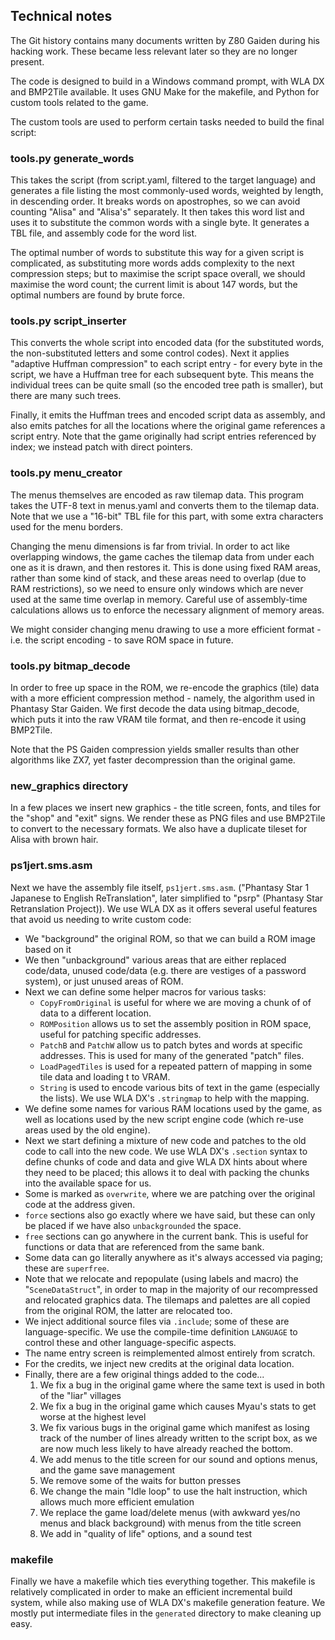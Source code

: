 ## Technical notes

The Git history contains many documents written by Z80 Gaiden during his hacking work.
These became less relevant later so they are no longer present.

The code is designed to build in a Windows command prompt, with WLA DX and BMP2Tile
available. It uses GNU Make for the makefile, and Python for custom tools related to the game.

The custom tools are used to perform certain tasks needed to build the final script:

### tools.py generate_words

This takes the script (from script.yaml, filtered to the target language) and generates a file listing the most commonly-used words, weighted by length, in descending order. It breaks words on apostrophes, so we can avoid counting "Alisa" and "Alisa's" separately. It then takes this word list and uses it to substitute the common words with a single byte. It generates a TBL file, and assembly code for the word list.

The optimal number of words to substitute this way for a given script is complicated, as substituting more words adds complexity to the next compression steps; but to maximise the script space overall, we should maximise the word count; the current limit is about 147 words, but the optimal numbers are found by brute force.

### tools.py script_inserter

This converts the whole script into encoded data (for the substituted words, the non-substituted letters and some control codes). Next it applies "adaptive Huffman compression" to each script entry - for every byte in the script, we have a Huffman tree for each subsequent byte. This means the individual trees can be quite small (so the encoded tree path is smaller), but there are many such trees.

Finally, it emits the Huffman trees and encoded script data as assembly, and also emits patches for all the locations where the original game references a script entry. Note that the game originally had script entries referenced by index; we instead patch with direct pointers.

### tools.py menu_creator

The menus themselves are encoded as raw tilemap data. This program takes the UTF-8 text in menus.yaml and converts them to the tilemap data. Note that we use a "16-bit" TBL file for this part, with some extra characters used for the menu borders.

Changing the menu dimensions is far from trivial. In order to act like overlapping windows, the game caches the tilemap data from under each one as it is drawn, and then restores it. This is done using fixed RAM areas, rather than some kind of stack, and these areas need to overlap (due to RAM restrictions), so we need to ensure only windows which are never used at the same time overlap in memory. Careful use of assembly-time calculations allows us to enforce the necessary alignment of memory areas.

We might consider changing menu drawing to use a more efficient format - i.e. the script encoding - to save ROM space in future.

### tools.py bitmap_decode

In order to free up space in the ROM, we re-encode the graphics (tile) data with a more efficient compression method - namely, the algorithm used in Phantasy Star Gaiden. We first decode the data using bitmap_decode, which puts it into the raw VRAM tile format, and then re-encode it using BMP2Tile.

Note that the PS Gaiden compression yields smaller results than other algorithms like ZX7, yet faster decompression than the original game.

### new_graphics directory

In a few places we insert new graphics - the title screen, fonts, and tiles for the "shop" and "exit" signs. We render these as PNG files and use BMP2Tile to convert to the necessary formats. We also have a duplicate tileset for Alisa with brown hair.

### ps1jert.sms.asm

Next we have the assembly file itself, `ps1jert.sms.asm`. ("Phantasy Star 1 Japanese to English ReTranslation", later simplified to "psrp" (Phantasy Star Retranslation Project)). We use WLA DX as it offers several useful features that avoid us needing to write custom code:

- We "background" the original ROM, so that we can build a ROM image based on it
- We then "unbackground" various areas that are either replaced code/data, unused code/data (e.g. there are vestiges of a password system), or just unused areas of ROM.
- Next we can define some helper macros for various tasks:
  - `CopyFromOriginal` is useful for where we are moving a chunk of of data to a different location.
  - `ROMPosition` allows us to set the assembly position in ROM space, useful for patching specific addresses.
  - `PatchB` and `PatchW` allow us to patch bytes and words at specific addresses. This is used for many of the generated "patch" files.
  - `LoadPagedTiles` is used for a repeated pattern of mapping in some tile data and loading t to VRAM.
  - `String` is used to encode various bits of text in the game (especially the lists). We use WLA DX's `.stringmap` to help with the mapping.
- We define some names for various RAM locations used by the game, as well as locations used by the new script engine code (which re-use areas used by the old engine).
- Next we start defining a mixture of new code and patches to the old code to call into the new code. We use WLA DX's `.section` syntax to define chunks of code and data and give WLA DX hints about where they need to be placed; this allows it to deal with packing the chunks into the available space for us.
 - Some is marked as `overwrite`, where we are patching over the original code at the address given.
 - `force` sections also go exactly where we have said, but these can only be placed if we have also `unbackgrounded` the space.
 - `free` sections can go anywhere in the current bank. This is useful for functions or data that are referenced from the same bank.
 - Some data can go literally anywhere as it's always accessed via paging; these are `superfree`.
- Note that we relocate and repopulate (using labels and macro) the "`SceneDataStruct`", in order to map in the majority of our recompressed and relocated graphics data. The tilemaps and palettes are all copied from the original ROM, the latter are relocated too.
- We inject additional source files via `.include`; some of these are language-specific. We use the compile-time definition `LANGUAGE` to control these and other language-specific aspects.
- The name entry screen is reimplemented almost entirely from scratch.
- For the credits, we inject new credits at the original data location.
- Finally, there are a few original things added to the code...
  1. We fix a bug in the original game where the same text is used in both of the "liar" villages
  2. We fix a bug in the original game which causes Myau's stats to get worse at the highest level
  3. We fix various bugs in the original game which manifest as losing track of the number of lines already written to the script box, as we are now much less likely to have already reached the bottom.
  3. We add menus to the title screen for our sound and options menus, and the game save management
  4. We remove some of the waits for button presses
  5. We change the main "Idle loop" to use the halt instruction, which allows much more efficient emulation
  6. We replace the game load/delete menus (with awkward yes/no menus and black background) with menus from the title screen
  7. We add in "quality of life" options, and a sound test

### makefile

Finally we have a makefile which ties everything together. This makefile is relatively complicated in order to make an efficient incremental build system, while also making use of WLA DX's makefile generation feature. We mostly put intermediate files in the `generated` directory to make cleaning up easy.
